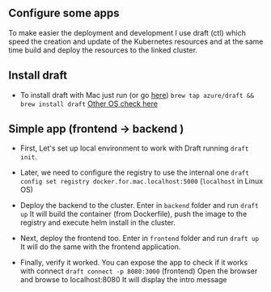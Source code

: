 
## Configure some apps 

To make easier the deployment and development I use draft (ctl) which speed the creation and update of the Kubernetes resources and at the same time build and deploy the resources to the linked cluster.

## Install draft

- To install draft with Mac just run (or go [here](https://github.com/Azure/draft/releases))
`brew tap azure/draft && brew install draft`
[Other OS check here](https://github.com/Azure/draft/releases/tag/v0.15.0)

## Simple app (frontend -> backend )

- First, Let's set up local environment to work with Draft running `draft init`.

- Later, we need to configure the registry to use the internal one
`draft config set registry docker.for.mac.localhost:5000` (`localhost` in Linux OS)

- Deploy the backend to the cluster. Enter in `backend` folder and run
`draft up`
It will build the container (from Dockerfile), push the image to the registry and execute helm install in the cluster.

- Next, deploy the frontend too. Enter in `frontend` folder and run
`draft up`
It will do the same with the frontend application.

- Finally, verify it worked. You can expose the app to check if it works with connect
`draft connect -p 8080:3000` (frontend)
Open the browser and browse to localhost:8080
It will display the intro message
